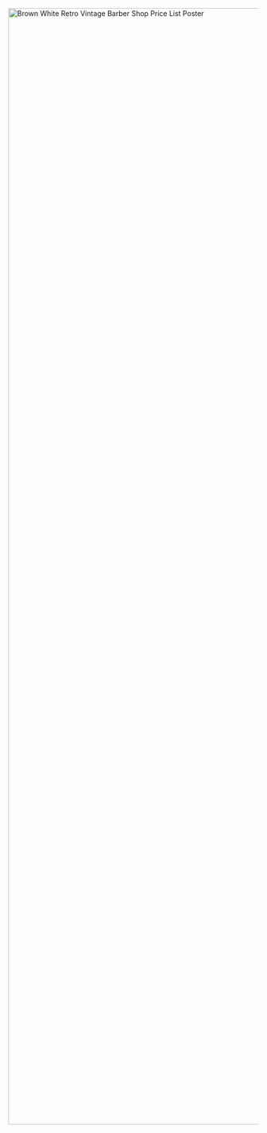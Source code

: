 <img width="1587" height="2245" alt="Brown   White Retro Vintage Barber Shop Price List Poster" src="https://github.com/user-attachments/assets/5b05472a-3016-4853-9169-2727f97769ce" />
